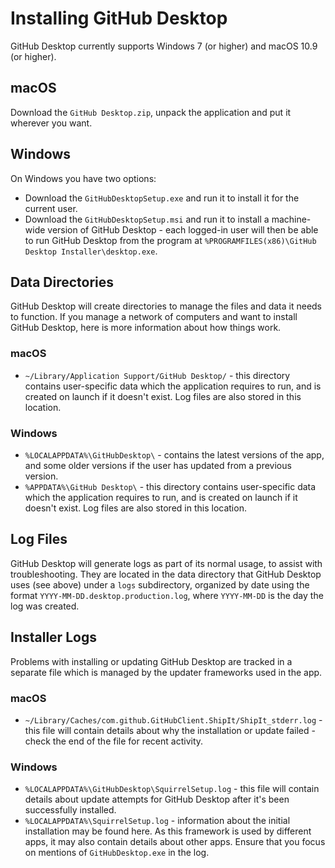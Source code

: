 # Installing GitHub Desktop

GitHub Desktop currently supports Windows 7 (or higher) and
macOS 10.9 (or higher).

## macOS

Download the `GitHub Desktop.zip`, unpack the application and put it wherever
you want.

## Windows

On Windows you have two options:

- Download the `GitHubDesktopSetup.exe` and run it to install it for the
 current user.
- Download the `GitHubDesktopSetup.msi` and run it to install a machine-wide
 version of GitHub Desktop - each logged-in user will then be able to run
 GitHub Desktop from the program at
 `%PROGRAMFILES(x86)\GitHub Desktop Installer\desktop.exe`.

## Data Directories

GitHub Desktop will create directories to manage the files and data it needs to
function. If you manage a network of computers and want to install GitHub
Desktop, here is more information about how things work.

### macOS

- `~/Library/Application Support/GitHub Desktop/` - this directory contains
user-specific data which the application requires to run, and is created on
launch if it doesn't exist. Log files are also stored in this location.

### Windows

- `%LOCALAPPDATA%\GitHubDesktop\` - contains the latest versions of the app,
 and some older versions if the user has updated from a previous version.
- `%APPDATA%\GitHub Desktop\` - this directory contains user-specific data
 which the application requires to run, and is created on launch if it doesn't
 exist. Log files are also stored in this location.

## Log Files

GitHub Desktop will generate logs as part of its normal usage, to assist with
troubleshooting. They are located in the data directory that GitHub Desktop
uses (see above) under a `logs` subdirectory, organized by date using the
format `YYYY-MM-DD.desktop.production.log`, where `YYYY-MM-DD` is the day
the log was created.

## Installer Logs

Problems with installing or updating GitHub Desktop are tracked in a separate
file which is managed by the updater frameworks used in the app.

### macOS

- `~/Library/Caches/com.github.GitHubClient.ShipIt/ShipIt_stderr.log` - this
  file will contain details about why the installation or update failed -
  check the end of the file for recent activity.

### Windows

- `%LOCALAPPDATA%\GitHubDesktop\SquirrelSetup.log` - this file will contain
 details about update attempts for GitHub Desktop after it's been successfully
 installed.
- `%LOCALAPPDATA%\SquirrelSetup.log` - information about the initial
 installation may be found here. As this framework is used by different apps,
 it may also contain details about other apps. Ensure that you focus on mentions
  of `GitHubDesktop.exe` in the log.
